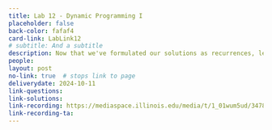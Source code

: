 ```yaml
---
title: Lab 12 - Dynamic Programming I
placeholder: false
back-color: fafaf4
card-link: LabLink12
# subtitle: And a subtitle
description: Now that we've formulated our solutions as recurrences, let's turn them into efficient algorithms. 
people:
layout: post
no-link: true  # stops link to page 
deliverydate: 2024-10-11
link-questions: 
link-solutions: 
link-recording: https://mediaspace.illinois.edu/media/t/1_01wum5ud/347892222
link-recording-ta:
---
```










